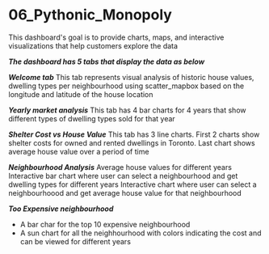 # 06_Pythonic_Monopoly
This dashboard's goal is to provide charts, maps, and interactive visualizations that help customers explore the data 

***The dashboard has 5 tabs that display the data as below***

***Welcome tab*** 
This tab represents visual analysis of historic house values, dwelling types per neighbourhood using scatter_mapbox based on the longitude and latitude of the house location

***Yearly market analysis*** 
This tab has 4 bar charts for 4 years that show different types of dwelling types sold for that year

***Shelter Cost vs House Value*** 
This tab has 3 line charts. First 2 charts show shelter costs for owned and rented dwellings in Toronto. Last chart shows average house value over a period of time

***Neighbourhood Analysis***
Average house values for different years
Interactive bar chart where user can select a neighbourhood and get dwelling types for different years
Interactive chart where user can select a neighbourhoood and get average house value for that neighbourhood

***Too Expensive neighbourhood***

- A bar char for the top 10 expensive neighbourhood
- A sun chart for all the neighhourhood with colors indicating the cost and can be viewed for different years




